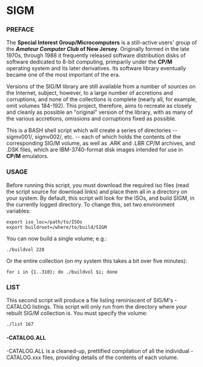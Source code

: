 # SIGM
### PREFACE

The **Special Interest Group/Microcomputers** is a still-active users' group of the **_Amateur Computer Club_ of New Jersey**. Originally formed in the late 1970s, through 1988 it frequently released software distribution disks of software dedicated to 8-bit computing, primparily under the **CP/M** operating system and its later derivatives. Its software library eventually became one of the most important of the era.

Versions of the SIG/M library are still available from a number of sources on the Internet, subject, however, to a large number of accretions and corruptions, and none of the collections is complete (nearly all, for example, omit volumes 184-192). This project, therefore, aims to recreate as closely and cleanly as possible an "original" version of the library, with as many of the various accretions, omissions and corruptions fixed as possible.

This is a BASH shell script which will create a series of directories -- sigmv001/, sigmv002/, etc. -- each of which holds the contents of the corresponding SIG/M volume, as well as .ARK and .LBR CP/M archives, and .DSK files, which are IBM-3740-format disk images intended for use in **CP/M** emulators.

### USAGE

Before running this script, you must download the required iso files (read the script source for download links) and place them all in a directory on your system. By default, this script will look for the ISOs, and build SIGM, in the currently logged directory. To change this, set two environment variables: 

```
export iso_loc=/path/to/ISOs
export buildroot=/where/to/build/SIGM
```

You can now build a single volume; e.g.:
```
./buildvol 228
```
Or the entire collection (on my system this takes a bit over five minutes):
```
for i in {1..310}; do ./buildvol $i; done
```

### LIST

This second script will produce a file listing reminiscent of SIG/M's -CATALOG listings. This script will only run from the directory where your rebuilt SIG/M collection is. You must specify the volume:

```
./list 167
```

#### -CATALOG.ALL

-CATALOG.ALL is a cleaned-up, prettified compilation of all the individual -CATALOG.xxx files, providing details of the contents of each volume.
